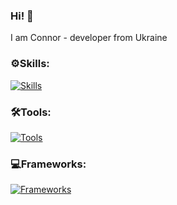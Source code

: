 ### Hi! 👋
I am Connor - developer from Ukraine

### ⚙️Skills:

[![Skills](https://skillicons.dev/icons?i=js,cpp,cs,python)](https://coneriys.one)

### 🛠️Tools:

[![Tools](https://skillicons.dev/icons?i=nginx,docker,blender,linux,github)](https://coneriys.one)

### 💻Frameworks:

[![Frameworks](https://skillicons.dev/icons?i=react,nextjs,astro,fastapi)](https://coneriys.one)
